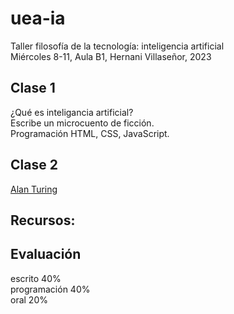 # uea-ia
Taller filosofía de la tecnología: inteligencia artificial  
Miércoles 8-11, Aula B1, Hernani Villaseñor, 2023  

## Clase 1  
¿Qué es inteligancia artificial?  
Escribe un microcuento de ficción.  
Programación HTML, CSS, JavaScript.  
## Clase 2
[Alan Turing](https://es.wikipedia.org/wiki/Alan_Turing)  
## Recursos:

## Evaluación
escrito 40%  
programación 40%  
oral 20%  
